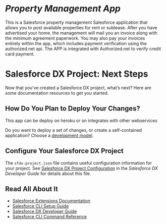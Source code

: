# *Property Management App*

This is a Salesforce property management Salesforce application that allows you to post available properties for rent or sublease. After you have advertised your home, the management will mail you an invoice along with the minimum agreement paperwork. You may also pay your invoices entirely within the app, which includes payment verification using the authorized.net api. The APP is integrated with Authorized.net to verify credit card payment.


# Salesforce DX Project: Next Steps

Now that you’ve created a Salesforce DX project, what’s next? Here are some documentation resources to get you started.


## How Do You Plan to Deploy Your Changes?
This app can be deploy on heroku or on integrates with other webservices 

Do you want to deploy a set of changes, or create a self-contained application? Choose a [development model](https://developer.salesforce.com/tools/vscode/en/user-guide/development-models).

## Configure Your Salesforce DX Project

The `sfdx-project.json` file contains useful configuration information for your project. See [Salesforce DX Project Configuration](https://developer.salesforce.com/docs/atlas.en-us.sfdx_dev.meta/sfdx_dev/sfdx_dev_ws_config.htm) in the _Salesforce DX Developer Guide_ for details about this file.

## Read All About It

- [Salesforce Extensions Documentation](https://developer.salesforce.com/tools/vscode/)
- [Salesforce CLI Setup Guide](https://developer.salesforce.com/docs/atlas.en-us.sfdx_setup.meta/sfdx_setup/sfdx_setup_intro.htm)
- [Salesforce DX Developer Guide](https://developer.salesforce.com/docs/atlas.en-us.sfdx_dev.meta/sfdx_dev/sfdx_dev_intro.htm)
- [Salesforce CLI Command Reference](https://developer.salesforce.com/docs/atlas.en-us.sfdx_cli_reference.meta/sfdx_cli_reference/cli_reference.htm)
